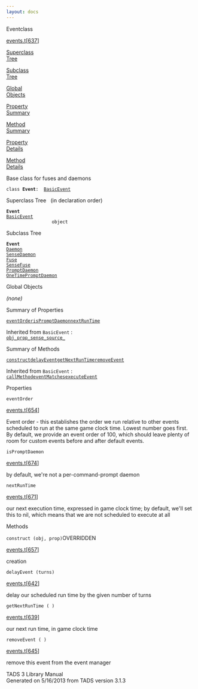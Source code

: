 ```yaml
---
layout: docs
---
```

<span class="title">Event</span><span class="type">class</span>

[events.t](../file/events.t.html)\[[637](../source/events.t.html#637)\]

[Superclass  
Tree](#_SuperClassTree_)

[Subclass  
Tree](#_SubClassTree_)

[Global  
Objects](#_ObjectSummary_)

[Property  
Summary](#_PropSummary_)

[Method  
Summary](#_MethodSummary_)

[Property  
Details](#_Properties_)

[Method  
Details](#_Methods_)



Base class for fuses and daemons

`class `**`Event`**` :   `[`BasicEvent`](../object/BasicEvent.html)



<span id="_SuperClassTree_"></span>



<span class="hdln">Superclass Tree</span>   (in declaration order)



**`Event`**  
[`BasicEvent`](../object/BasicEvent.html)  
`                 object`  
<span id="_SubClassTree_"></span>



<span class="hdln">Subclass Tree</span>  



**`Event`**  
[`Daemon`](../object/Daemon.html)  
[`SenseDaemon`](../object/SenseDaemon.html)  
[`Fuse`](../object/Fuse.html)  
[`SenseFuse`](../object/SenseFuse.html)  
[`PromptDaemon`](../object/PromptDaemon.html)  
[`OneTimePromptDaemon`](../object/OneTimePromptDaemon.html)  
<span id="_ObjectSummary_"></span>



<span class="hdln">Global Objects</span>  



*(none)* <span id="_PropSummary_"></span>



<span class="hdln">Summary of Properties</span>  



[`eventOrder`](#eventOrder)[`isPromptDaemon`](#isPromptDaemon)[`nextRunTime`](#nextRunTime)

Inherited from `BasicEvent` :  
[`obj_`](../object/BasicEvent.html#obj_)[`prop_`](../object/BasicEvent.html#prop_)[`sense_`](../object/BasicEvent.html#sense_)[`source_`](../object/BasicEvent.html#source_)

<span id="_MethodSummary_"></span>



<span class="hdln">Summary of Methods</span>  



[`construct`](#construct)[`delayEvent`](#delayEvent)[`getNextRunTime`](#getNextRunTime)[`removeEvent`](#removeEvent)

Inherited from `BasicEvent` :  
[`callMethod`](../object/BasicEvent.html#callMethod)[`eventMatches`](../object/BasicEvent.html#eventMatches)[`executeEvent`](../object/BasicEvent.html#executeEvent)

<span id="_Properties_"></span>



<span class="hdln">Properties</span>  



<span id="eventOrder"></span>

`eventOrder`

[events.t](../file/events.t.html)\[[654](../source/events.t.html#654)\]



Event order - this establishes the order we run relative to other events
scheduled to run at the same game clock time. Lowest number goes first.
By default, we provide an event order of 100, which should leave plenty
of room for custom events before and after default events.



<span id="isPromptDaemon"></span>

`isPromptDaemon`

[events.t](../file/events.t.html)\[[674](../source/events.t.html#674)\]



by default, we're not a per-command-prompt daemon



<span id="nextRunTime"></span>

`nextRunTime`

[events.t](../file/events.t.html)\[[671](../source/events.t.html#671)\]



our next execution time, expressed in game clock time; by default, we'll
set this to nil, which means that we are not scheduled to execute at all



<span id="_Methods_"></span>



<span class="hdln">Methods</span>  



<span id="construct"></span>

`construct (obj, prop)`<span class="rem">OVERRIDDEN</span>

[events.t](../file/events.t.html)\[[657](../source/events.t.html#657)\]



creation



<span id="delayEvent"></span>

`delayEvent (turns)`

[events.t](../file/events.t.html)\[[642](../source/events.t.html#642)\]



delay our scheduled run time by the given number of turns



<span id="getNextRunTime"></span>

`getNextRunTime ( )`

[events.t](../file/events.t.html)\[[639](../source/events.t.html#639)\]



our next run time, in game clock time



<span id="removeEvent"></span>

`removeEvent ( )`

[events.t](../file/events.t.html)\[[645](../source/events.t.html#645)\]



remove this event from the event manager





TADS 3 Library Manual  
Generated on 5/16/2013 from TADS version 3.1.3


